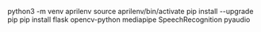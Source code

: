python3 -m venv aprilenv
source aprilenv/bin/activate
pip install --upgrade pip
pip install flask opencv-python mediapipe SpeechRecognition pyaudio
